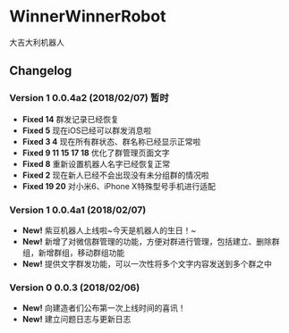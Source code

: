 # WinnerWinnerRobot
大吉大利机器人 

## Changelog


### Version 1 0.0.4a2 (2018/02/07) 暂时
* __Fixed 14__ 群发记录已经恢复
* __Fixed 5__ 现在iOS已经可以群发消息啦
* __Fixed 3 4__ 现在所有群状态、群名称已经显示正常啦
* __Fixed 9 11 15 17 18__ 优化了群管理页面文字
* __Fixed 8__ 重新设置机器人名字已经恢复正常
* __Fixed 2__ 现在新人已经不会出现没有未分组群的情况啦
* __Fixed 19 20__ 对小米6、iPhone X特殊型号手机进行适配

### Version 1 0.0.4a1 (2018/02/07)
* __New!__ 紫豆机器人上线啦~今天是机器人的生日！~
* __New!__ 新增了对微信群管理的功能，方便对群进行管理，包括建立、删除群组，新增群组，移动群组功能
* __New!__ 提供文字群发功能，可以一次性将多个文字内容发送到多个群之中

### Version 0 0.0.3 (2018/02/06)
* __New!__ 向建造者们公布第一次上线时间的喜讯！
* __New!__ 建立问题日志与更新日志